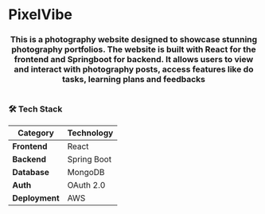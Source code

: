 # PixelVibe

<h3 align="center">This is a photography website designed to showcase stunning photography portfolios. The website is built with React for the frontend and  Springboot for backend. It allows users to view and interact with photography posts, access features like do tasks, learning plans and feedbacks</h3>


<h1 align="center">
<p align="center">
  
### 🛠️ Tech Stack
  
| Category        | Technology   |
|-----------------|-------------|
| **Frontend**    | React       |
| **Backend**     | Spring Boot |
| **Database**    | MongoDB     |
| **Auth**       | OAuth 2.0   |
| **Deployment**  | AWS         |

</h1>
</p>



